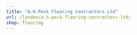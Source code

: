 ```yaml
---
title: "A.H.Peck Flooring Contractors Ltd"
url: /london/a-h-peck-flooring-contractors-ltd/
shop: flooring
---
```

